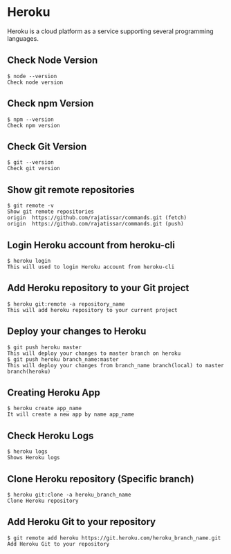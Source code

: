 # Heroku

Heroku is a cloud platform as a service supporting several programming languages.

## Check Node Version

```SH
$ node --version
Check node version
```

## Check npm Version

```SH
$ npm --version
Check npm version
```

## Check Git Version

```SH
$ git --version
Check git version
```

## Show git remote repositories

```SH
$ git remote -v
Show git remote repositories
origin  https://github.com/rajatissar/commands.git (fetch)
origin  https://github.com/rajatissar/commands.git (push)
```

## Login Heroku account from heroku-cli

```SH
$ heroku login
This will used to login Heroku account from heroku-cli
```

## Add Heroku repository to your Git project

```SH
$ heroku git:remote -a repository_name
This will add heroku repository to your current project
```

## Deploy your changes to Heroku

```SH
$ git push heroku master
This will deploy your changes to master branch on heroku
$ git push heroku branch_name:master
This will deploy your changes from branch_name branch(local) to master branch(heroku)
```

## Creating Heroku App

```SH
$ heroku create app_name
It will create a new app by name app_name
```

## Check Heroku Logs

```SH
$ heroku logs
Shows Heroku logs
```

## Clone Heroku repository (Specific branch)

```SH
$ heroku git:clone -a heroku_branch_name
Clone Heroku repository
```

## Add Heroku Git to your repository

```SH
$ git remote add heroku https://git.heroku.com/heroku_branch_name.git
Add Heroku Git to your repository
```
